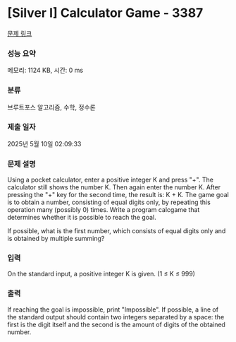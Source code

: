 # [Silver I] Calculator Game - 3387 

[문제 링크](https://www.acmicpc.net/problem/3387) 

### 성능 요약

메모리: 1124 KB, 시간: 0 ms

### 분류

브루트포스 알고리즘, 수학, 정수론

### 제출 일자

2025년 5월 10일 02:09:33

### 문제 설명

<p>Using a pocket calculator, enter a positive integer K and press "+". The calculator still shows the number K. Then again enter the number K. After pressing the "+" key for the second time, the result is: K + K. The game goal is to obtain a number, consisting of equal digits only, by repeating this operation many (possibly 0) times. Write a program calcgame that determines whether it is possible to reach the goal.</p>

<p>If possible, what is the first number, which consists of equal digits only and is obtained by multiple summing?</p>

### 입력 

 <p>On the standard input, a positive integer K is given. (1 ≤ K ≤ 999)</p>

### 출력 

 <p>If reaching the goal is impossible, print "Impossible". If possible, a line of the standard output should contain two integers separated by a space: the first is the digit itself and the second is the amount of digits of the obtained number.</p>

